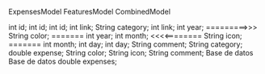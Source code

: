 ExpensesModel                                 FeaturesModel                                                     CombinedModel

int id;                                         int id;                                                           int id; 
int link;                                       String category;                                                  int link;
int year;          =========>>>                 String color;                       =======                       int year;
int month;         <<<<========                 String icon;                        =======                       int month;
int day;                                                                                                          int day;
String comment;                                                                                                   String category;
double expense;                                                                                                   String color;
                                                                                                                  String icon;
                                                                                                                  String comment;
Base de datos                                   Base de datos                                                     double expenses;
